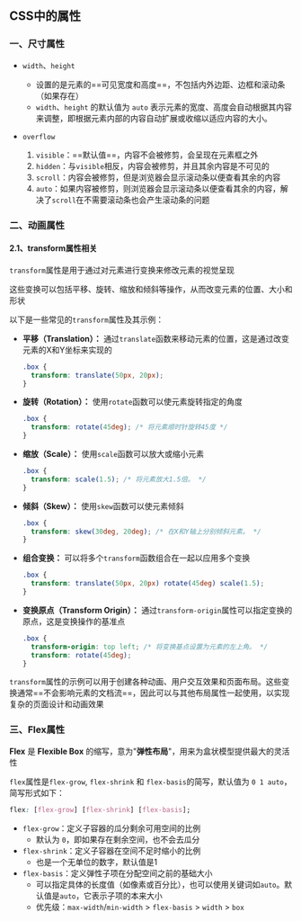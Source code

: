 ## CSS中的属性

### 一、尺寸属性

- `width`、`height`
  - 设置的是元素的==可见宽度和高度==，不包括内外边距、边框和滚动条（如果存在）
  - `width`、`height`  的默认值为 `auto` 表示元素的宽度、高度会自动根据其内容来调整，即根据元素内部的内容自动扩展或收缩以适应内容的大小。
  
- `overflow`
  1. `visible`：==默认值==，内容不会被修剪，会呈现在元素框之外
  2. `hidden`：与`visible`相反，内容会被修剪，并且其余内容是不可见的
  3. `scroll`：内容会被修剪，但是浏览器会显示滚动条以便查看其余的内容
  4. `auto`：如果内容被修剪，则浏览器会显示滚动条以便查看其余的内容，解决了`scroll`在不需要滚动条也会产生滚动条的问题

### 二、动画属性

#### 2.1、transform属性相关

`transform`属性是用于通过对元素进行变换来修改元素的视觉呈现

这些变换可以包括平移、旋转、缩放和倾斜等操作，从而改变元素的位置、大小和形状

以下是一些常见的`transform`属性及其示例：

- **平移（Translation）：** 通过`translate`函数来移动元素的位置，这是通过改变元素的X和Y坐标来实现的

  ```css
  .box {
    transform: translate(50px, 20px);
  }
  ```

- **旋转（Rotation）：** 使用`rotate`函数可以使元素旋转指定的角度

  ```css
  .box {
    transform: rotate(45deg); /* 将元素顺时针旋转45度 */
  }
  ```

- **缩放（Scale）：** 使用`scale`函数可以放大或缩小元素

  ```css
  .box {
    transform: scale(1.5); /* 将元素放大1.5倍。 */
  }
  ```

- **倾斜（Skew）：** 使用`skew`函数可以使元素倾斜

  ```css
  .box {
    transform: skew(30deg, 20deg); /* 在X和Y轴上分别倾斜元素。 */
  }
  ```

- **组合变换：** 可以将多个`transform`函数组合在一起以应用多个变换

  ```css
  .box {
    transform: translate(50px, 20px) rotate(45deg) scale(1.5);
  }
  ```

- **变换原点（Transform Origin）：** 通过`transform-origin`属性可以指定变换的原点，这是变换操作的基准点

  ```css
  .box {
    transform-origin: top left; /* 将变换基点设置为元素的左上角。 */
    transform: rotate(45deg);
  }
  ```

`transform`属性的示例可以用于创建各种动画、用户交互效果和页面布局。这些变换通常==不会影响元素的文档流==，因此可以与其他布局属性一起使用，以实现复杂的页面设计和动画效果

### 三、Flex属性

**Flex** 是 **Flexible Box** 的缩写，意为"**弹性布局**"，用来为盒状模型提供最大的灵活性

 `flex`属性是`flex-grow`, `flex-shrink` 和 `flex-basis`的简写，默认值为 `0 1 auto`，简写形式如下：

```css
flex: [flex-grow] [flex-shrink] [flex-basis];
```

- `flex-grow`：定义子容器的瓜分剩余可用空间的比例
  - 默认为 `0`，即如果存在剩余空间，也不会去瓜分
- `flex-shrink`：定义子容器在空间不足时缩小的比例
  - 也是一个无单位的数字，默认值是1
- `flex-basis`：定义弹性子项在分配空间之前的基础大小
  - 可以指定具体的长度值（如像素或百分比），也可以使用关键词如`auto`。默认值是`auto`，它表示子项的本来大小
  - 优先级：`max-width`/`min-width` > `flex-basis` > `width` > `box`

